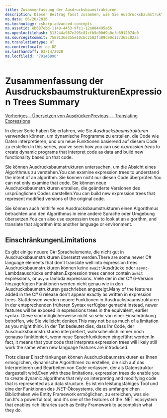 ```yaml
---
title: Zusammenfassung der Ausdrucksbaumstrukturen
description: Dieser Beitrag fasst zusammen, wie Sie Ausdrucksbaumstrukturen verwenden können, um dynamische Programme zu erstellen, die Code wie Daten interpretieren, und um neue Funktionen basierend auf diesem Code zu erstellen.
ms.date: 06/20/2016
ms.technology: csharp-advanced-concepts
ms.assetid: eb687ebd-1149-4453-9fc1-12a084495a66
ms.openlocfilehash: 513244a987e295c81cfb5d00d9a0cfd6912074e0
ms.sourcegitcommit: 7588136e355e10cbc2582f389c90c127363c02a5
ms.translationtype: HT
ms.contentlocale: de-DE
ms.lasthandoff: 03/14/2020
ms.locfileid: "79145890"
---
```

# <a name="expression-trees-summary"></a><span data-ttu-id="c16cd-103">Zusammenfassung der Ausdrucksbaumstrukturen</span><span class="sxs-lookup"><span data-stu-id="c16cd-103">Expression Trees Summary</span></span>

[<span data-ttu-id="c16cd-104">Vorheriges – Übersetzen von Ausdrücken</span><span class="sxs-lookup"><span data-stu-id="c16cd-104">Previous -- Translating Expressions</span></span>](expression-trees-translating.md)

<span data-ttu-id="c16cd-105">In dieser Serie haben Sie erfahren, wie Sie *Ausdrucksbaumstrukturen* verwenden können, um dynamische Programme zu erstellen, die Code wie Daten interpretieren, und um neue Funktionen basierend auf diesem Code zu erstellen.</span><span class="sxs-lookup"><span data-stu-id="c16cd-105">In this series, you've seen how you can use *expression trees* to create dynamic programs that interpret code as data and build new functionality based on that code.</span></span>

<span data-ttu-id="c16cd-106">Sie können Ausdrucksbaumstrukturen untersuchen, um die Absicht eines Algorithmus zu verstehen.</span><span class="sxs-lookup"><span data-stu-id="c16cd-106">You can examine expression trees to understand the intent of an algorithm.</span></span> <span data-ttu-id="c16cd-107">Sie können nicht nur diesen Code überprüfen.</span><span class="sxs-lookup"><span data-stu-id="c16cd-107">You can not only examine that code.</span></span> <span data-ttu-id="c16cd-108">Sie können neue Ausdrucksbaumstrukturen erstellen, die geänderte Versionen des ursprünglichen Codes darstellen.</span><span class="sxs-lookup"><span data-stu-id="c16cd-108">You can build new expression trees that represent modified versions of the original code.</span></span>

<span data-ttu-id="c16cd-109">Sie können auch mithilfe von Ausdrucksbaumstrukturen einen Algorithmus betrachten und den Algorithmus in eine andere Sprache oder Umgebung übersetzen.</span><span class="sxs-lookup"><span data-stu-id="c16cd-109">You can also use expression trees to look at an algorithm, and translate that algorithm into another language or environment.</span></span>

## <a name="limitations"></a><span data-ttu-id="c16cd-110">Einschränkungen</span><span class="sxs-lookup"><span data-stu-id="c16cd-110">Limitations</span></span>

<span data-ttu-id="c16cd-111">Es gibt einige neuere C#-Sprachelemente, die nicht gut in Ausdrucksbaumstrukturen übersetzt werden.</span><span class="sxs-lookup"><span data-stu-id="c16cd-111">There are some newer C# language elements that don't translate well into expression trees.</span></span> <span data-ttu-id="c16cd-112">Ausdrucksbaumstrukturen können keine `await`-Ausdrücke oder `async`-Lambdaausdrücke enthalten.</span><span class="sxs-lookup"><span data-stu-id="c16cd-112">Expression trees cannot contain `await` expressions, or `async` lambda expressions.</span></span> <span data-ttu-id="c16cd-113">Viele der in der C# 6-Version hinzugefügten Funktionen werden nicht genau wie in den Ausdrucksbaumstrukturen geschrieben angezeigt.</span><span class="sxs-lookup"><span data-stu-id="c16cd-113">Many of the features added in the C# 6 release don't appear exactly as written in expression trees.</span></span> <span data-ttu-id="c16cd-114">Stattdessen werden neuere Funktionen in Ausdrucksbaumstrukturen in der entsprechenden früheren Syntax verfügbar gemacht.</span><span class="sxs-lookup"><span data-stu-id="c16cd-114">Instead, newer features will be exposed in expressions trees in the equivalent, earlier syntax.</span></span> <span data-ttu-id="c16cd-115">Diese sind möglicherweise nicht so sehr von einer Einschränkung betroffen, wie Sie vielleicht denken.</span><span class="sxs-lookup"><span data-stu-id="c16cd-115">This may not be as much of a limitation as you might think.</span></span> <span data-ttu-id="c16cd-116">In der Tat bedeutet dies, dass Ihr Code, der Ausdrucksbaumstrukturen interpretiert, wahrscheinlich immer noch genauso funktioniert, wenn neue Sprachfunktionen eingeführt werden.</span><span class="sxs-lookup"><span data-stu-id="c16cd-116">In fact, it means that your code that interprets expression trees will likely still work the same when new language features are introduced.</span></span>

<span data-ttu-id="c16cd-117">Trotz dieser Einschränkungen können Ausdrucksbaumstrukturen es Ihnen ermöglichen, dynamische Algorithmen zu erstellen, die sich auf das Interpretieren und Bearbeiten von Code verlassen, der als Datenstruktur dargestellt wird.</span><span class="sxs-lookup"><span data-stu-id="c16cd-117">Even with these limitations, expression trees do enable you to create dynamic algorithms that rely on interpreting and modifying code that is represented as a data structure.</span></span> <span data-ttu-id="c16cd-118">Es ist ein leistungsfähiges Tool und eine der Funktionen des .NET-Ökosystems, die es umfangreichen Bibliotheken wie Entity Framework ermöglichen, zu erreichen, was sie tun.</span><span class="sxs-lookup"><span data-stu-id="c16cd-118">It's a powerful tool, and it's one of the features of the .NET ecosystem that enables rich libraries such as Entity Framework to accomplish what they do.</span></span>
